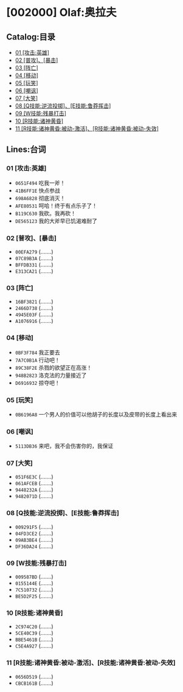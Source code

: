 # [002000] Olaf:奥拉夫
## Catalog:目录
* [01 [攻击:英雄]](#01-攻击英雄)
* [02 [普攻]、[暴击]](#02-普攻暴击)
* [03 [阵亡]](#03-阵亡)
* [04 [移动]](#04-移动)
* [05 [玩笑]](#05-玩笑)
* [06 [嘲讽]](#06-嘲讽)
* [07 [大笑]](#07-大笑)
* [08 [Q技能:逆流投掷]、[E技能:鲁莽挥击]](#08-Q技能逆流投掷E技能鲁莽挥击)
* [09 [W技能:残暴打击]](#09-W技能残暴打击)
* [10 [R技能:诸神黄昏]](#10-R技能诸神黄昏)
* [11 [R技能:诸神黄昏:被动-激活]、[R技能:诸神黄昏:被动-失效]](#11-R技能诸神黄昏被动-激活R技能诸神黄昏被动-失效)
## Lines:台词
### **01 [攻击:英雄]**
- `0651F494` 吃我一斧！
- `41B6FF1E` 快点参战
- `698A6828` 彻底消灭！
- `AFE80531` 呵哈！终于有点乐子了！
- `B119C630` 我砍。我再砍！
- `DE565123` 我的大斧早已饥渴难耐了

### **02 [普攻]、[暴击]**
- `00EFA279` (.......)
- `07C89B3A` (.......)
- `BFFDB331` (.......)
- `E313CA21` (.......)

### **03 [阵亡]**
- `16BF3821` (.......)
- `2466D738` (.......)
- `4945E03F` (.......)
- `A1076916` (.......)

### **04 [移动]**
- `0BF3F784` 我正要去
- `7A7C0B1A` 行动吧！
- `89C38F2E` 杀戮的欲望正在高涨！
- `948B2823` 洛克法的力量接近了
- `D6916932` 掠夺吧！

### **05 [玩笑]**
- `0B6196A8` 一个男人的价值可以他胡子的长度以及皮带的长度上看出来

### **06 [嘲讽]**
- `5113DB36` 来吧，我不会伤害你的，我保证

### **07 [大笑]**
- `051F6E3C` (.......)
- `061AFCEB` (.......)
- `9448232A` (.......)
- `9482071D` (.......)

### **08 [Q技能:逆流投掷]、[E技能:鲁莽挥击]**
- `009291F5` (.......)
- `04FD3CE2` (.......)
- `09AB3BE4` (.......)
- `DF36DA24` (.......)

### **09 [W技能:残暴打击]**
- `009587BD` (.......)
- `0155144E` (.......)
- `7C510732` (.......)
- `BE5D2F25` (.......)

### **10 [R技能:诸神黄昏]**
- `2C974C20` (.......)
- `5CE40C39` (.......)
- `BBE5461B` (.......)
- `C5E4A927` (.......)

### **11 [R技能:诸神黄昏:被动-激活]、[R技能:诸神黄昏:被动-失效]**
- `0656D519` (.......)
- `CBCB161B` (.......)